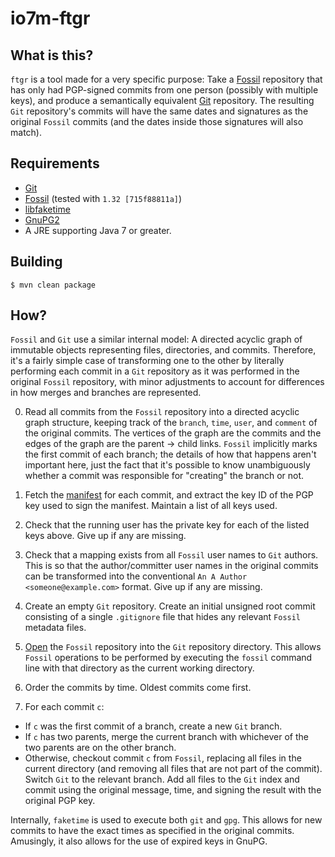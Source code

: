 io7m-ftgr
=========

## What is this?

`ftgr` is a tool made for a very specific purpose: Take a
[Fossil](http://fossil-scm.org) repository that has only had PGP-signed
commits from one person (possibly with multiple keys), and produce
a semantically equivalent [Git](http://git-scm.com) repository. The
resulting `Git` repository's commits will have the same dates and
signatures as the original `Fossil` commits (and the dates inside
those signatures will also match).

## Requirements

+ [Git](http://git-scm.com)
+ [Fossil](http://fossil-scm.org) (tested with `1.32 [715f88811a]`)
+ [libfaketime](https://github.com/wolfcw/libfaketime)
+ [GnuPG2](http://gnupg.org)
+ A JRE supporting Java 7 or greater.

## Building

```
$ mvn clean package
```

## How?

`Fossil` and `Git` use a similar internal model: A directed acyclic
graph of immutable objects representing files, directories, and
commits. Therefore, it's a fairly simple case of transforming one
to the other by literally performing each commit in a `Git` repository
as it was performed in the original `Fossil` repository, with minor
adjustments to account for differences in how merges and branches are
represented.

0. Read all commits from the `Fossil` repository into a directed acyclic
   graph structure, keeping track of the `branch`, `time`, `user`, and
   `comment` of the original commits. The vertices of the graph are the
   commits and the edges of the graph are the parent → child links.
   `Fossil` implicitly marks the first commit of each branch; the
   details of how that happens aren't important here, just the fact
   that it's possible to know unambiguously whether a commit was
   responsible for "creating" the branch or not.

1. Fetch the [manifest](http://fossil-scm.org/index.html/doc/trunk/www/fileformat.wiki#manifest)
   for each commit, and extract the key ID of the PGP key used to sign the
   manifest. Maintain a list of all keys used.

2. Check that the running user has the private key for each of the
   listed keys above. Give up if any are missing.

3. Check that a mapping exists from all `Fossil` user names to `Git`
   authors. This is so that the author/committer user names in the
   original commits can be transformed into the conventional
   `An A Author <someone@example.com>` format. Give up if any are
   missing.

4. Create an empty `Git` repository. Create an initial unsigned
   root commit consisting of a single `.gitignore` file that
   hides any relevant `Fossil` metadata files.

5. [Open](http://fossil-scm.org/index.html/help/open) the `Fossil`
   repository into the `Git` repository directory. This allows
   `Fossil` operations to be performed by executing the `fossil`
   command line with that directory as the current working directory.

6. Order the commits by time. Oldest commits come first.

7. For each commit `c`:
  + If `c` was the first commit of a branch, create a new `Git` branch.
  + If `c` has two parents, merge the current branch with whichever of
    the two parents are on the other branch.
  + Otherwise, checkout commit `c` from `Fossil`, replacing all files
    in the current directory (and removing all files that are not part
    of the commit). Switch `Git` to the relevant branch. Add all files
    to the `Git` index and commit using the original message, time,
    and signing the result with the original PGP key.

Internally, `faketime` is used to execute both `git` and `gpg`. This
allows for new commits to have the exact times as specified in the
original commits. Amusingly, it also allows for the use of expired
keys in GnuPG.

